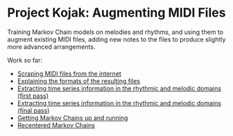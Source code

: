 # Project Kojak: Augmenting MIDI Files

Training Markov Chain models on melodies and rhythms, and using them to augment existing MIDI files, adding new notes to the files to produce slightly more advanced arrangements.

Work so far:

- [Scraping MIDI files from the internet](./scraper.ipynb) 
- [Explaining the formats of the resulting files](./flattening_tracks.ipynb)
- [Extracting time series information in the rhythmic and melodic domains (first pass)](./getting_melodies_and_rhythms.ipynb)
- [Extracting time series information in the rhythmic and melodic domains (final pass)](./getting_melodies_and_rhythms_optimized.ipynb)
- [Getting Markov Chains up and running](./markov_chains.ipynb)
- [Recentered Markov Chains](./markov_chains_generalized.ipynb)